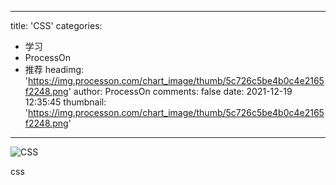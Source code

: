 
---
title: 'CSS'
categories: 
 - 学习
 - ProcessOn
 - 推荐
headimg: 'https://img.processon.com/chart_image/thumb/5c726c5be4b0c4e2165f2248.png'
author: ProcessOn
comments: false
date: 2021-12-19 12:35:45
thumbnail: 'https://img.processon.com/chart_image/thumb/5c726c5be4b0c4e2165f2248.png'
---

<div>   
<img class="thumb" alt="CSS" src="https://img.processon.com/chart_image/thumb/5c726c5be4b0c4e2165f2248.png" referrerpolicy="no-referrer">
<p>css</p>  
</div>
            